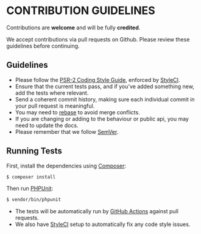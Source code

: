 # CONTRIBUTION GUIDELINES

Contributions are **welcome** and will be fully **credited**.

We accept contributions via pull requests on Github. Please review these guidelines before continuing.

## Guidelines

* Please follow the [PSR-2 Coding Style Guide](https://www.php-fig.org/psr/psr-2/), enforced by [StyleCI](https://styleci.io/).
* Ensure that the current tests pass, and if you've added something new, add the tests where relevant.
* Send a coherent commit history, making sure each individual commit in your pull request is meaningful.
* You may need to [rebase](https://git-scm.com/book/en/v2/Git-Branching-Rebasing) to avoid merge conflicts.
* If you are changing or adding to the behaviour or public api, you may need to update the docs.
* Please remember that we follow [SemVer](https://semver.org/).

## Running Tests

First, install the dependencies using [Composer](https://getcomposer.org/):

```bash
$ composer install
```

Then run [PHPUnit](https://phpunit.de/):

```bash
$ vendor/bin/phpunit
```

* The tests will be automatically run by [GitHub Actions](https://github.com/features/actions) against pull requests.
* We also have [StyleCI](https://styleci.io/) setup to automatically fix any code style issues.
